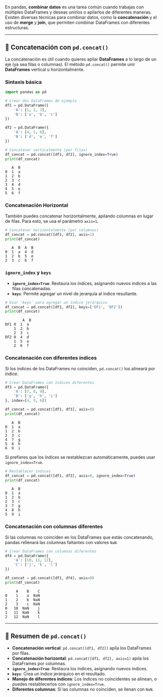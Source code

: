 
En pandas, **combinar datos** es una tarea común cuando trabajas con múltiples DataFrames y deseas unirlos o apilarlos de diferentes maneras. Existen diversas técnicas para combinar datos, como la **concatenación** y el uso de **merge** y **join**, que permiten combinar DataFrames con diferentes estructuras.

---

## 🔹 **Concatenación con `pd.concat()`**

La concatenación es útil cuando quieres apilar **DataFrames** a lo largo de un eje (ya sea filas o columnas). El método `pd.concat()` permite unir **DataFrames** vertical u horizontalmente.

### **Sintaxis básica**

```python
import pandas as pd

# Crear dos DataFrames de ejemplo
df1 = pd.DataFrame({
    'A': [1, 2, 3],
    'B': ['a', 'b', 'c']
})

df2 = pd.DataFrame({
    'A': [4, 5, 6],
    'B': ['d', 'e', 'f']
})

# Concatenar verticalmente (por filas)
df_concat = pd.concat([df1, df2], ignore_index=True)
print(df_concat)
```

```
   A  B
0  1  a
1  2  b
2  3  c
3  4  d
4  5  e
5  6  f
```

### **Concatenación Horizontal**

También puedes concatenar horizontalmente, apilando columnas en lugar de filas. Para esto, se usa el parámetro `axis=1`.

```python
# Concatenar horizontalmente (por columnas)
df_concat = pd.concat([df1, df2], axis=1)
print(df_concat)
```

```
   A  B  A  B
0  1  a  4  d
1  2  b  5  e
2  3  c  6  f
```

### **`ignore_index` y `keys`**

- **`ignore_index=True`**: Restaura los índices, asignando nuevos índices a las filas concatenadas.
- **`keys`**: Permite agregar un nivel de jerarquía al índice resultante.

```python
# Usar 'keys' para agregar un índice jerárquico
df_concat = pd.concat([df1, df2], keys=['DF1', 'DF2'])
print(df_concat)
```

```
        A  B
DF1 0  1  a
    1  2  b
    2  3  c
DF2 0  4  d
    1  5  e
    2  6  f
```

### **Concatenación con diferentes índices**

Si los índices de los DataFrames no coinciden, `pd.concat()` los alineará por índice.

```python
# Crear DataFrames con índices diferentes
df3 = pd.DataFrame({
    'A': [7, 8, 9],
    'B': ['g', 'h', 'i']
}, index=[4, 5, 6])

df_concat = pd.concat([df1, df3], axis=0)
print(df_concat)
```

```
   A  B
0  1  a
1  2  b
2  3  c
4  7  g
5  8  h
6  9  i
```

Si prefieres que los índices se restablezcan automáticamente, puedes usar `ignore_index=True`.

```python
# Restablecer índices
df_concat = pd.concat([df1, df3], axis=0, ignore_index=True)
print(df_concat)
```

```
   A  B
0  1  a
1  2  b
2  3  c
3  7  g
4  8  h
5  9  i
```

### **Concatenación con columnas diferentes**

Si las columnas no coinciden en los DataFrames que estás concatenando, pandas rellenará las columnas faltantes con valores `NaN`.

```python
# Crear DataFrames con columnas diferentes
df4 = pd.DataFrame({
    'A': [10, 11, 12],
    'C': ['j', 'k', 'l']
})

df_concat = pd.concat([df1, df4], axis=0)
print(df_concat)
```

```
     A    B    C
0    1    a  NaN
1    2    b  NaN
2    3    c  NaN
0   10  NaN    j
1   11  NaN    k
2   12  NaN    l
```

---

## 🔹 **Resumen de `pd.concat()`**

- **Concatenación vertical**: `pd.concat([df1, df2])` apila los DataFrames por filas.
- **Concatenación horizontal**: `pd.concat([df1, df2], axis=1)` apila los DataFrames por columnas.
- **`ignore_index=True`**: Restaura los índices, asignando nuevos índices.
- **`keys`**: Crea un índice jerárquico en el resultado.
- **Manejo de diferentes índices**: Los índices no coincidentes se alinean, o puedes restablecerlos con `ignore_index=True`.
- **Diferentes columnas**: Si las columnas no coinciden, se llenan con `NaN`.


